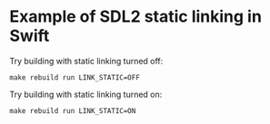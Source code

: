 # Example of SDL2 static linking in Swift

Try building with static linking turned off:

    make rebuild run LINK_STATIC=OFF

Try building with static linking turned on:

    make rebuild run LINK_STATIC=ON
